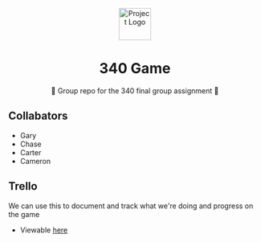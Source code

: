 <p align="center"><img src="https://twemoji.maxcdn.com/2/svg/1f4dd.svg" height="64" alt="Project Logo"></p>
<h1 align="center">340 Game</h3>
<p align="center">📝 Group repo for the 340 final group assignment 📝</p>

## Collabators
- Gary
- Chase
- Carter
- Cameron

## Trello
We can use this to document and track what we're doing and progress on the game
- Viewable [here](https://trello.com/b/NUCZ6axV/340-game)
